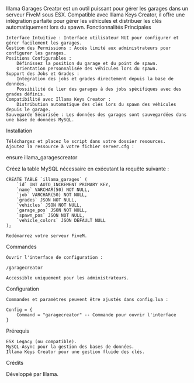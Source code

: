 Illama Garages Creator est un outil puissant pour gérer les garages dans un serveur FiveM sous ESX. Compatible avec Illama Keys Creator, il offre une intégration parfaite pour gérer les véhicules et distribuer les clés automatiquement lors du spawn.
Fonctionnalités Principales

    Interface Intuitive : Interface utilisateur NUI pour configurer et gérer facilement les garages.
    Gestion des Permissions : Accès limité aux administrateurs pour configurer les garages.
    Positions Configurables :
        Définissez la position du garage et du point de spawn.
        Orientation personnalisée des véhicules lors du spawn.
    Support des Jobs et Grades :
        Intégration des jobs et grades directement depuis la base de données.
        Possibilité de lier des garages à des jobs spécifiques avec des grades définis.
    Compatibilité avec Illama Keys Creator :
        Distribution automatique des clés lors du spawn des véhicules depuis le garage.
    Sauvegarde Sécurisée : Les données des garages sont sauvegardées dans une base de données MySQL.

Installation

    Téléchargez et placez le script dans votre dossier resources.
    Ajoutez la ressource à votre fichier server.cfg :

ensure illama_garagescreator

Créez la table MySQL nécessaire en exécutant la requête suivante :

    CREATE TABLE `illama_garages` (
        `id` INT AUTO_INCREMENT PRIMARY KEY,
        `name` VARCHAR(50) NOT NULL,
        `job` VARCHAR(50) NOT NULL,
        `grades` JSON NOT NULL,
        `vehicles` JSON NOT NULL,
        `garage_pos` JSON NOT NULL,
        `spawn_pos` JSON NOT NULL,
        `vehicle_colors` JSON DEFAULT NULL
    );

    Redémarrez votre serveur FiveM.

Commandes

    Ouvrir l'interface de configuration :

    /garagecreator

    Accessible uniquement pour les administrateurs.

Configuration

    Commandes et paramètres peuvent être ajustés dans config.lua :

    Config = {
        Command = "garagecreator" -- Commande pour ouvrir l'interface
    }

Prérequis

    ESX Legacy (ou compatible).
    MySQL-Async pour la gestion des bases de données.
    Illama Keys Creator pour une gestion fluide des clés.

Crédits

Développé par Illama.
